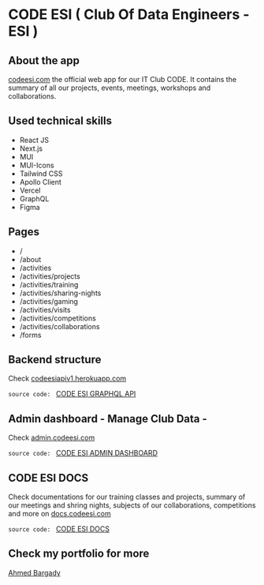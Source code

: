 # CODE ESI ( **C**lub **O**f **D**ata **E**ngineers - ESI )

## About the app

[codeesi.com](https://codeesi.com) the official web app for our IT Club CODE. It contains the summary of all our projects, events, meetings,
workshops and collaborations.

## Used technical skills

- React JS
- Next.js
- MUI
- MUI-Icons
- Tailwind CSS
- Apollo Client
- Vercel
- GraphQL
- Figma

## Pages

- /
- /about
- /activities
- /activities/projects
- /activities/training
- /activities/sharing-nights
- /activities/gaming
- /activities/visits
- /activities/competitions
- /activities/collaborations
- /forms

## Backend structure

Check [codeesiapiv1.herokuapp.com](https://codeesiapiv1.herokuapp.com)

`source code: ` [CODE ESI GRAPHQL API](https://github.com/AhmedCoolProjects/CodeESIGraphqlAPI)

## Admin dashboard - Manage Club Data -

Check [admin.codeesi.com](https://admin.codeesi.com)

`source code: ` [CODE ESI ADMIN DASHBOARD](https://github.com/AhmedCoolProjects/CodeESIAdminDashboard)

## CODE ESI DOCS

Check documentations for our training classes and projects, summary of our meetings and shring nights, subjects of our collaborations, competitions and more on [docs.codeesi.com](https://docs.codeesi.com)

`source code: ` [CODE ESI DOCS](https://github.com/AhmedCoolProjects/CodeESIDocs)

## Check my portfolio for more

[Ahmed Bargady](https://ahmedbargady.me)
